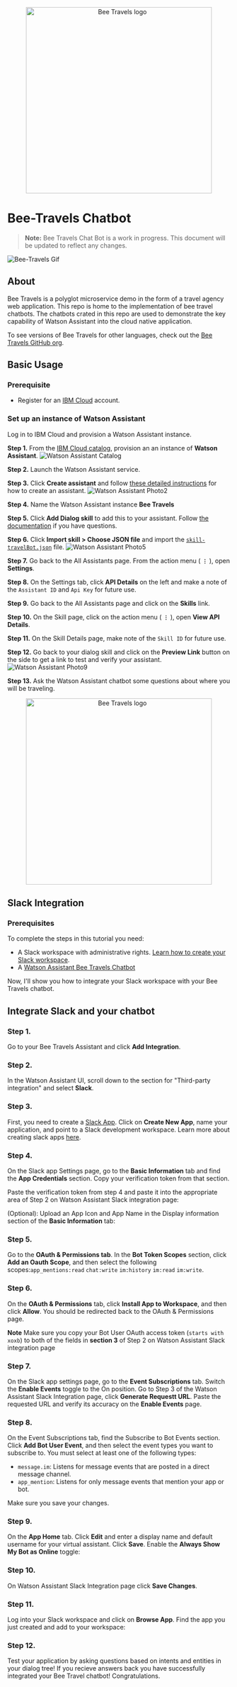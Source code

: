 <p align='center'>
<img src='images/logo.png' width='420' alt='Bee Travels logo'>
</p>

# Bee-Travels Chatbot 
> **Note:** Bee Travels Chat Bot is a work in progress. This document will be updated to reflect any changes.

![Bee-Travels Gif](/images/take1.gif)
<!-- <p align='center'>
<img src='images/BT-1.png' width='420' alt='Bee Travels logo'>
</p> -->
## About

Bee Travels is a polyglot microservice demo in the form of a travel agency web application. This repo is home to the implementation of bee travel chatbots. The chatbots crated in this repo are used to demonstrate the key capability of Watson Assistant into the cloud native application. 

To see versions of Bee Travels for other languages, check out the [Bee Travels GitHub org](https://github.com/bee-travels).

## Basic Usage

### Prerequisite

- Register for an [IBM Cloud](https://www.ibm.com/account/reg/us-en/signup?formid=urx-42793&eventid=cfc-2020?cm_mmc=OSocial_Blog-_-Audience+Developer_Developer+Conversation-_-WW_WW-_-cfc-2020-ghub-starterkit-communication_ov75914&cm_mmca1=000039JL&cm_mmca2=10008917) account.

### Set up an instance of Watson Assistant

Log in to IBM Cloud and provision a Watson Assistant instance.

**Step 1.** From the [IBM Cloud catalog](https://cloud.ibm.com/catalog/services/watson-assistant), provision an an instance of **Watson Assistant**.
  ![Watson Assistant Catalog](/images/assistant/WA-Photo1.png)

**Step 2.**  Launch the Watson Assistant service.

**Step 3.** Click **Create assistant** and follow [these detailed instructions](https://cloud.ibm.com/docs/assistant?topic=assistant-assistant-add) for how to create an assistant.
  ![Watson Assistant Photo2 ](/images/assistant/WA-Photo2.png)

**Step 4.** Name the Watson Assistant instance **Bee Travels**
  
**Step 5.** Click **Add Dialog skill** to add this to your assistant. Follow [the documentation](https://cloud.ibm.com/docs/assistant?topic=assistant-skill-dialog-add) if you have questions.


**Step 6.** Click **Import skill > Choose JSON file** and import the [`skill-travelBot.json`](./travelBot/skills/skill-travelBot.json) file.
  ![Watson Assistant Photo5 ](/images/assistant/WA-Photo5.png)

**Step 7.** Go back to the All Assistants page. From the action menu ( **`⋮`** ), open **Settings**.
  

**Step 8.**  On the Settings tab, click **API Details** on the left and make a note of the `Assistant ID` and `Api Key` for future use.
  

**Step 9.** Go back to the All Assistants page and click on the **Skills** link.
  

**Step 10.** On the Skill page, click on the action menu ( **`⋮`** ), open **View API Details**.
 

**Step 11.** On the Skill Details page, make note of the `Skill ID` for future use.
  

**Step 12.**  Go back to your dialog skill and click on the **Preview Link** button on the side to get a link to test and verify your assistant.
  ![Watson Assistant Photo9 ](/images/assistant/WA-Photo91.png)

**Step 13.** Ask the Watson Assistant chatbot some questions about where you will be traveling.
<p align='center'>
<img src='images/BT-1.png' width='420' alt='Bee Travels logo'>
</p>

## Slack Integration 

### Prerequisites

To complete the steps in this tutorial you need:

- A Slack workspace with administrative rights. [Learn how to create your Slack workspace](https://slack.com/help/articles/206845317-Create-a-Slack-workspace).
- A [Watson Assistant Bee Travels Chatbot](https://github.com/Call-for-Code/Solution-Starter-Kit-Communication-2020#getting-started)

Now, I'll show you how to integrate your Slack workspace with your Bee Travels chatbot.

## Integrate Slack and your chatbot

### Step 1. 

Go to your Bee Travels Assistant and click **Add Integration**.

### Step 2.
In the Watson Assistant UI, scroll down to the section for "Third-party integration" and select **Slack**.

### Step 3.
First, you need to create a [Slack App](https://api.slack.com/apps). Click on **Create New App**, name your application, and point to a Slack development workspace. Learn more about creating slack apps [here](https://api.slack.com/start).


### Step 4.
On the Slack app Settings page, go to the **Basic Information** tab and find the **App Credentials** section. Copy your verification token from that section.

Paste the verification token from step 4 and paste it into the appropriate area of Step 2 on Watson Assistant Slack integration page:

(Optional): Upload an App Icon and App Name in the Display information section of the **Basic Information** tab:

### Step 5.
Go to the **OAuth & Permissions tab**. In the **Bot Token Scopes** section, click **Add an Oauth Scope**, and then select the following scopes:`app_mentions:read` `chat:write` `im:history` `im:read` `im:write`.

### Step 6.
On the **OAuth & Permissions** tab, click **Install App to Workspace**, and then click **Allow**. You should be redirected back to the OAuth & Permissions page.

**Note** Make sure you copy your Bot User OAuth access token (`starts with xoxb`)  to both of the fields in **section 3** of Step 2 on Watson Assistant Slack integration page 
 
### Step 7.
On the Slack app settings page, go to the **Event Subscriptions** tab. Switch the **Enable Events** toggle to the On position. Go to Step 3 of the Watson Assistant Slack Integration page, click **Generate Requestt URL**. Paste the requested URL and verify its accuracy on the **Enable Events** page.

### Step 8.
On the Event Subscriptions tab, find the Subscribe to Bot Events section. Click **Add Bot User Event**, and then select the event types you want to subscribe to. You must select at least one of the following types: 

* `message.im`: Listens for message events that are posted in a direct message channel. 
* `app_mention`: Listens for only message events that mention your app or bot.

Make sure you save your changes.

### Step 9.
On the **App Home** tab. Click **Edit** and enter a display name and default username for your virtual assistant. Click **Save**. Enable the **Always Show My Bot as Online** toggle:

### Step 10.
On Watson Assistant Slack Integration page click **Save Changes**.

### Step 11.
Log into your Slack workspace and click on **Browse App**. Find the app you just created and add to your workspace:

### Step 12.
Test your application by asking questions based on intents and entities in your dialog tree! If you recieve answers back you have successfully integrated your Bee Travel chatbot! Congratulations. 
